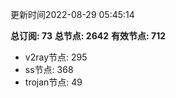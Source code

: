 更新时间2022-08-29 05:45:14

**总订阅: 73**
**总节点: 2642**
**有效节点: 712**
- v2ray节点: 295
- ss节点: 368
- trojan节点: 49
